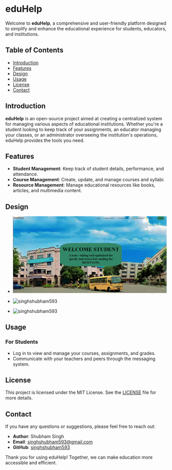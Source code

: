  <h1>eduHelp</h1>
  <p>Welcome to <strong>eduHelp</strong>, a comprehensive and user-friendly platform designed to simplify and enhance the educational experience for students, educators, and institutions.</p>

  <h2>Table of Contents</h2>
    <ul>
        <li><a href="#introduction">Introduction</a></li>
        <li><a href="#features">Features</a></li>
        <li><a href="#design">Design</a></li>
        <li><a href="#usage">Usage</a></li>
        <li><a href="#license">License</a></li>
        <li><a href="#contact">Contact</a></li>
    </ul>

  <h2 id="introduction">Introduction</h2>
  <p><strong>eduHelp</strong> is an open-source project aimed at creating a centralized system for managing various aspects of educational institutions. Whether you're a student looking to keep track of your assignments, an educator managing your classes, or an administrator overseeing the institution's operations, eduHelp provides the tools you need.</p>

  <h2 id="features">Features</h2>
    <ul>
        <li><strong>Student Management</strong>: Keep track of student details, performance, and attendance.</li>
        <li><strong>Course Management</strong>: Create, update, and manage courses and syllabi.</li>
        <li><strong>Resource Management</strong>: Manage educational resources like books, articles, and multimedia content.</li>
    </ul>
  <h2 id="features">Design</h2>
    <ul>
        <li> <p align="left"> <img src="https://github.com/singhshubham593/eduHelp/blob/master/design/EduHelp%20Front.png" alt="singhshubham593" /> </p></li>
        <li><p align="left"> <img src="" alt="singhshubham593" /> </p> </li>
        <li><p align="left"> <img src="" alt="singhshubham593" /> </p> </li>
    </ul>

  <h2 id="usage">Usage</h2>
    <h3>For Students</h3>
    <ul>
        <li>Log in to view and manage your courses, assignments, and grades.</li>
        <li>Communicate with your teachers and peers through the messaging system.</li>
    </ul>



  <h2 id="license">License</h2>
    <p>This project is licensed under the MIT License. See the <a href="LICENSE">LICENSE</a> file for more details.</p>

  <h2 id="contact">Contact</h2>
    <p>If you have any questions or suggestions, please feel free to reach out:</p>
    <ul>
        <li><strong>Author</strong>: Shubham Singh</li>
        <li><strong>Email</strong>: <a href="mailto:singhshubham593@gmail.com">singhshubham593@gmail.com</a></li>
        <li><strong>GitHub</strong>: <a href="https://github.com/singhshubham593">singhshubham593</a></li>
    </ul>
    <p>Thank you for using eduHelp! Together, we can make education more accessible and efficient.</p>
</body>
</html>
